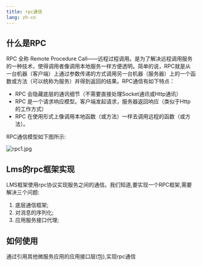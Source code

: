 ```yaml
---
title: rpc通信
lang: zh-cn
---
```


## 什么是RPC

RPC 全称 Remote Procedure Call——远程过程调用。是为了解决远程调用服务的一种技术，使得调用者像调用本地服务一样方便透明。简单的说，RPC就是从一台机器（客户端）上通过参数传递的方式调用另一台机器（服务器）上的一个函数或方法（可以统称为服务）并得到返回的结果。RPC通信有如下特点：

- RPC 会隐藏底层的通讯细节（不需要直接处理Socket通讯或Http通讯）
- RPC 是一个请求响应模型。客户端发起请求，服务器返回响应（类似于Http的工作方式）
- RPC 在使用形式上像调用本地函数（或方法）一样去调用远程的函数（或方法）。

RPC通信模型如下图所示:

![rpc1.jpg](/assets/imgs/rpc1.jpg)

## Lms的rpc框架实现

LMS框架使用rpc协议实现服务之间的通信。我们知道,要实现一个RPC框架,需要解决三个问题:

1. 底层通信框架;
2. 对消息的序列化;
3. 应用服务接口代理; 

## 如何使用

通过引用其他微服务应用的应用接口层(包),实现rpc通信